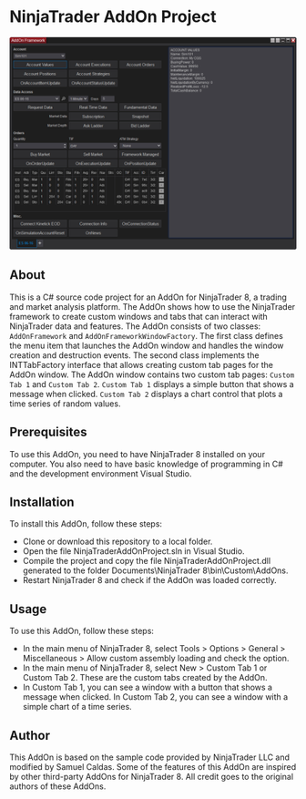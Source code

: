# NinjaTrader AddOn Project

![Screenshot of NinjaTraderAddOnProject](res/addonframeworkexample.png)

## About

This is a C# source code project for an AddOn for NinjaTrader 8, a trading and market analysis platform. The AddOn shows how to use the NinjaTrader framework to create custom windows and tabs that can interact with NinjaTrader data and features. 
The AddOn consists of two classes: `AddOnFramework` and `AddOnFrameworkWindowFactory`. The first class defines the menu item that launches the AddOn window and handles the window creation and destruction events. The second class implements the INTTabFactory interface that allows creating custom tab pages for the AddOn window. The AddOn window contains two custom tab pages: `Custom Tab 1` and `Custom Tab 2`. `Custom Tab 1` displays a simple button that shows a message when clicked. `Custom Tab 2` displays a chart control that plots a time series of random values.

## Prerequisites

To use this AddOn, you need to have NinjaTrader 8 installed on your computer. You also need to have basic knowledge of programming in C# and the development environment Visual Studio.

## Installation

To install this AddOn, follow these steps:

- Clone or download this repository to a local folder.
- Open the file NinjaTraderAddOnProject.sln in Visual Studio.
- Compile the project and copy the file NinjaTraderAddOnProject.dll generated to the folder Documents\NinjaTrader 8\bin\Custom\AddOns.
- Restart NinjaTrader 8 and check if the AddOn was loaded correctly.

## Usage

To use this AddOn, follow these steps:

- In the main menu of NinjaTrader 8, select Tools > Options > General > Miscellaneous > Allow custom assembly loading and check the option.
- In the main menu of NinjaTrader 8, select New > Custom Tab 1 or Custom Tab 2. These are the custom tabs created by the AddOn.
- In Custom Tab 1, you can see a window with a button that shows a message when clicked. In Custom Tab 2, you can see a window with a simple chart of a time series.

## Author

This AddOn is based on the sample code provided by NinjaTrader LLC and modified by Samuel Caldas. Some of the features of this AddOn are inspired by other third-party AddOns for NinjaTrader 8. All credit goes to the original authors of these AddOns.
